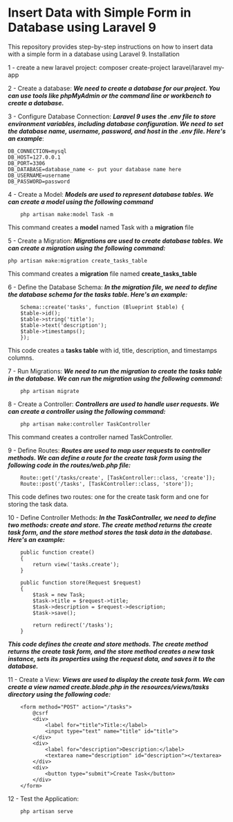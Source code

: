 # Insert Data with Simple Form in Database using Laravel 9

This repository provides step-by-step instructions on how to insert data with a simple form in a database using Laravel 9.
Installation

1 - create a new laravel project:
    composer create-project laravel/laravel my-app

2 - Create a database:
**_We need to create a database for our project. You can use tools like phpMyAdmin or the command line or workbench to create a database._**

3 - Configure Database Connection:
**_Laravel 9 uses the .env file to store environment variables, including database configuration. We need to set the database name, username, password, and host in the .env file. Here's an example_**:

```
DB_CONNECTION=mysql
DB_HOST=127.0.0.1
DB_PORT=3306
DB_DATABASE=database_name <- put your database name here
DB_USERNAME=username
DB_PASSWORD=password
```

4 - Create a Model:
**_Models are used to represent database tables. We can create a model using the following command_**
```
    php artisan make:model Task -m
```

This command creates a **model** named Task with a **migration** file

5 - Create a Migration:
**_Migrations are used to create database tables. We can create a migration using the following command:_**

```
php artisan make:migration create_tasks_table
```

This command creates a **migration** file named **create_tasks_table**

6 - Define the Database Schema:
**_In the migration file, we need to define the database schema for the tasks table. Here's an example:_**

```
    Schema::create('tasks', function (Blueprint $table) {
    $table->id();
    $table->string('title');
    $table->text('description');
    $table->timestamps();
    });
```

This code creates a **tasks table** with id, title, description, and timestamps columns.

7 - Run Migrations:
**_We need to run the migration to create the tasks table in the database. We can run the migration using the following command:_**
```
    php artisan migrate
```

8 - Create a Controller:
**_Controllers are used to handle user requests. We can create a controller using the following command:_**

```
    php artisan make:controller TaskController
```

This command creates a controller named TaskController.

9 - Define Routes:
**_Routes are used to map user requests to controller methods. We can define a route for the create task form using the following code in the routes/web.php file:_**

```
    Route::get('/tasks/create', [TaskController::class, 'create']);
    Route::post('/tasks', [TaskController::class, 'store']);
```

This code defines two routes: one for the create task form and one for storing the task data.

10 - Define Controller Methods:
**_In the TaskController, we need to define two methods: create and store. The create method returns the create task form, and the store method stores the task data in the database. Here's an example:_**

```
    public function create()
    {
        return view('tasks.create');
    }

    public function store(Request $request)
    {
        $task = new Task;
        $task->title = $request->title;
        $task->description = $request->description;
        $task->save();

        return redirect('/tasks');
    }
```

**_This code defines the create and store methods. The create method returns the create task form, and the store method creates a new task instance, sets its properties using the request data, and saves it to the database._**

11 - Create a View:
**_Views are used to display the create task form. We can create a view named create.blade.php in the resources/views/tasks directory using the following code:_**

```
    <form method="POST" action="/tasks">
        @csrf
        <div>
            <label for="title">Title:</label>
            <input type="text" name="title" id="title">
        </div>
        <div>
            <label for="description">Description:</label>
            <textarea name="description" id="description"></textarea>
        </div>
        <div>
            <button type="submit">Create Task</button>
        </div>
    </form>
```

12 - Test the Application:

```
    php artisan serve
```
